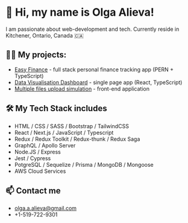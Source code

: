 # 👋 Hi, my name is Olga Alieva!

I am passionate about web-development and tech. Currently reside in Kitchener, Ontario, Canada 🇨🇦

## 👩‍💻 My projects:
- [Easy Finance](https://github.com/Olga-Alieva/easy-finance) - full stack personal finance tracking app (PERN + TypeScript)
- [Data Visualisation Dashboard](https://github.com/Olga-Alieva/data-visualization) - single page app (React, TypeScript)
- [Multiple files upload simulation](https://github.com/Olga-Alieva/upload-files-react) - front-end application 

## 🛠 My Tech Stack includes   
- HTML / CSS / SASS / Bootstrap / TailwindCSS
- React / Next.js / JavaScript / Typescript
- Redux / Redux Toolkit / Redux-thunk / Redux Saga
- GraphQL / Apollo Server
- Node.JS / Express
- Jest / Cypress 
- PotgreSQL / Sequelize / Prisma / MongoDB / Mongoose
- AWS Cloud Services

## 📫 Contact me
- olga.a.alieva@gmail.com 
- +1-519-722-9301
